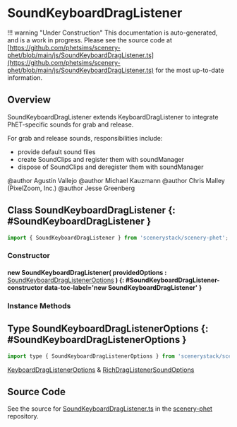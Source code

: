 # SoundKeyboardDragListener

!!! warning "Under Construction"
    This documentation is auto-generated, and is a work in progress. Please see the source code at
    [https://github.com/phetsims/scenery-phet/blob/main/js/SoundKeyboardDragListener.ts](https://github.com/phetsims/scenery-phet/blob/main/js/SoundKeyboardDragListener.ts) for the most up-to-date information.

## Overview

SoundKeyboardDragListener extends KeyboardDragListener to integrate PhET-specific sounds for grab and release.

For grab and release sounds, responsibilities include:
- provide default sound files
- create SoundClips and register them with soundManager
- dispose of SoundClips and deregister them with soundManager

@author Agustín Vallejo
@author Michael Kauzmann
@author Chris Malley (PixelZoom, Inc.)
@author Jesse Greenberg

## Class SoundKeyboardDragListener {: #SoundKeyboardDragListener }


```js
import { SoundKeyboardDragListener } from 'scenerystack/scenery-phet';
```
### Constructor

#### new SoundKeyboardDragListener( providedOptions : <span style="font-weight: 400;">[SoundKeyboardDragListenerOptions](../scenery-phet/SoundKeyboardDragListener.md#SoundKeyboardDragListenerOptions)</span> ) {: #SoundKeyboardDragListener-constructor data-toc-label='new SoundKeyboardDragListener' }

### Instance Methods





## Type SoundKeyboardDragListenerOptions {: #SoundKeyboardDragListenerOptions }


```js
import type { SoundKeyboardDragListenerOptions } from 'scenerystack/scenery-phet';
```


[KeyboardDragListenerOptions](../scenery/KeyboardDragListener.md#KeyboardDragListenerOptions) &amp; [RichDragListenerSoundOptions](../scenery-phet/SoundRichDragListener.md#RichDragListenerSoundOptions)



## Source Code

See the source for [SoundKeyboardDragListener.ts](https://github.com/phetsims/scenery-phet/blob/main/js/SoundKeyboardDragListener.ts) in the [scenery-phet](https://github.com/phetsims/scenery-phet) repository.
